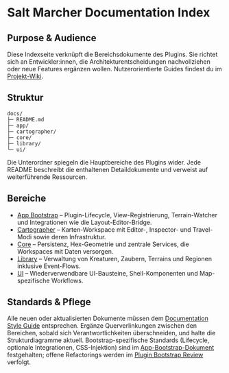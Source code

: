 # Salt Marcher Documentation Index

## Purpose & Audience
Diese Indexseite verknüpft die Bereichsdokumente des Plugins. Sie richtet sich an Entwickler:innen, die Architekturentscheidungen nachvollziehen oder neue Features ergänzen wollen. Nutzerorientierte Guides findest du im [Projekt-Wiki](../../wiki/README.md).

## Struktur
```
docs/
├─ README.md
├─ app/
├─ cartographer/
├─ core/
├─ library/
└─ ui/
```
Die Unterordner spiegeln die Hauptbereiche des Plugins wider. Jede README beschreibt die enthaltenen Detaildokumente und verweist auf weiterführende Ressourcen.

## Bereiche
- [App Bootstrap](app/README.md) – Plugin-Lifecycle, View-Registrierung, Terrain-Watcher und Integrationen wie die Layout-Editor-Bridge.
- [Cartographer](cartographer/README.md) – Karten-Workspace mit Editor-, Inspector- und Travel-Modi sowie deren Infrastruktur.
- [Core](core/README.md) – Persistenz, Hex-Geometrie und zentrale Services, die Workspaces mit Daten versorgen.
- [Library](library/README.md) – Verwaltung von Kreaturen, Zaubern, Terrains und Regionen inklusive Event-Flows.
- [UI](ui/README.md) – Wiederverwendbare UI-Bausteine, Shell-Komponenten und Map-spezifische Workflows.

## Standards & Pflege
Alle neuen oder aktualisierten Dokumente müssen dem [Documentation Style Guide](../../style-guide.md) entsprechen. Ergänze Querverlinkungen zwischen den Bereichen, sobald sich Verantwortlichkeiten überschneiden, und halte die Strukturdiagramme aktuell. Bootstrap-spezifische Standards (Lifecycle, optionale Integrationen, CSS-Injektion) sind im [App-Bootstrap-Dokument](app/README.md) festgehalten; offene Refactorings werden im [Plugin Bootstrap Review](../../todo/plugin-bootstrap-review.md) verfolgt.

